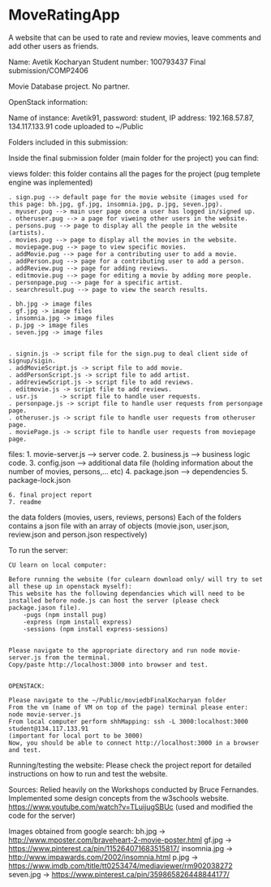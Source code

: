 # MoveRatingApp
 A website that can be used to rate and review movies, leave comments and add other users as friends.


Name: Avetik Kocharyan
Student number: 100793437
Final submission/COMP2406

Movie Database project.
No partner.

OpenStack information:

Name of instance: Avetik91, password: student, IP address: 192.168.57.87,  134.117.133.91
code uploaded to ~/Public 

Folders included in this submission:

Inside the final submission folder (main folder for the project) you can find:

views folder:
	this folder contains all the pages for the project (pug templete engine was inplemented)

	. sign.pug --> default page for the movie website (images used for this page: bh.jpg, gf.jpg, insomnia.jpg, p.jpg, seven.jpg).
	. myuser.pug --> main user page once a user has logged in/signed up.
	. otheruser.pug --> a page for viweing other users in the website.
	. persons.pug --> page to display all the people in the website (artists).
	. movies.pug --> page to display all the movies in the website.
	. moviepage.pug --> page to view specific movies.
	. addMovie.pug --> page for a contributing user to add a movie.
	. addPerson.pug --> page for a contributing user to add a person.
	. addReview.pug --> page for adding reviews.
	. editmovie.pug --> page for editing a movie by adding more people.
	. personpage.pug --> page for a specific artist.
	. searchresult.pug --> page to view the search results.

	. bh.jpg -> image files
	. gf.jpg -> image files
	. insomnia.jpg -> image files
	. p.jpg -> image files
	. seven.jpg -> image files


	. signin.js -> script file for the sign.pug to deal client side of signup/sigin.
	. addMovieScript.js -> script file to add movie.
	. addPersonScript.js -> script file to add artist.
	. addreviewScript.js -> script file to add reviews.
	. editmovie.js -> script file to add reviews.	
	. usr.js      -> script file to handle user requests.
	. personpage.js -> script file to handle user requests from personpage page.
	. otheruser.js -> script file to handle user requests from otheruser page.
	. moviePage.js -> script file to handle user requests from moviepage page.

	

files:
	1. movie-server.js --> server code.
	2. business.js --> business logic code.	
	3. config.json --> additional data file (holding information about the number of movies, persons,... etc)
	4. package.json --> dependencies
	5. package-lock.json

	6. final project report
	7. readme

the data folders (movies, users, reviews, persons)
	Each of the folders contains a json file with an array of objects (movie.json, user.json, review.json and person.json respectively)

	

To run the server:

	CU learn on local computer:

	Before running the website (for culearn download only/ will try to set all these up in openstack myself):
	This website has the following dependancies which will need to be installed before node.js can host the server (please check package.jason file).
		-pugs (npm install pug)
		-express (npm install express)
		-sessions (npm install express-sessions)


	Please navigate to the appropriate directory and run node movie-server.js from the terminal.
	Copy/paste http://localhost:3000 into browser and test.

	
	OPENSTACK:

	Please navigate to the ~/Public/moviedbFinalKocharyan folder
	From the vm (name of VM on top of the page) terminal please enter: node movie-server.js
	From local computer perform shhMapping: ssh -L 3000:localhost:3000 student@134.117.133.91
	(important for local port to be 3000)
	Now, you should be able to connect http://localhost:3000 in a browser and test.


Running/testing the website:
	Please check the project report for detailed instructions on how to run and test the website.









Sources:
Relied heavily on the Workshops conducted by Bruce Fernandes.
Implemented some design concepts from the w3schools website.
https://www.youtube.com/watch?v=TLuijugSBUc (used and modified the code for the server)


Images obtained from google search:
bh.jpg -> http://www.mposter.com/braveheart-2-movie-poster.html
gf.jpg -> https://www.pinterest.ca/pin/115264071683515817/
insomnia.jpg -> http://www.impawards.com/2002/insomnia.html
p.jpg -> https://www.imdb.com/title/tt0253474/mediaviewer/rm902038272
seven.jpg -> https://www.pinterest.ca/pin/359865826448844177/

